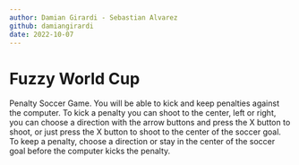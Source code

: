 ```yaml
---
author: Damian Girardi - Sebastian Alvarez
github: damiangirardi
date: 2022-10-07
---
```


# Fuzzy World Cup

Penalty Soccer Game. You will be able to kick and keep penalties against the computer. To kick a penalty you can shoot to the center, left or right, you can choose a direction with the arrow buttons and press the X button to shoot, or just press the X button to shoot to the center of the soccer goal. To keep a penalty, choose a direction or stay in the center of the soccer goal before the computer kicks the penalty.